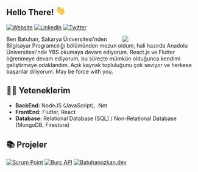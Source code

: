 <h2> Hello There! <img src="https://raw.githubusercontent.com/ABSphreak/ABSphreak/master/gifs/Hi.gif" height="25px"></h2>

[
![Website](https://img.shields.io/badge/Website-CC5500?style=for-the-badge&logo=&logoColor=white)](https://batuhanozkan.dev/) [ ![LinkedIn](https://img.shields.io/badge/LinkedIn-4682B4?style=for-the-badge&logo=linkedin&logoColor=white)](https://www.linkedin.com/in/bozkitoski/) [![Twitter](https://img.shields.io/badge/Twitter-1E90FF?style=for-the-badge&logo=twitter&logoColor=white)](https://twitter.com/batujsx)

<img align="right" src="https://camo.githubusercontent.com/97d0c0c4209208d8ec9573c7e213e05872a9f59b703868647b559b77af601cc6/68747470733a2f2f692e70696e696d672e636f6d2f6f726967696e616c732f65382f66342f35332f65386634353334363961336563393765636433353464663436356437333931332e676966" width='200'/> 

Ben Batuhan, Sakarya Üniversitesi'nden Bilgisayar Programcılığı bölümünden mezun oldum, hali hazırda Anadolu Üniversitesi'nde YBS okumaya devam ediyorum. React.js ve Flutter öğrenmeye devam ediyorum, bu süreçte mümkün olduğunca kendimi geliştirmeye odaklandım. Açık kaynak topluluğunu çok seviyor ve herkese başarılar diliyorum. May be force with you.

## 👨‍💻 Yeteneklerim

-  **BackEnd:**  NodeJS (JavaScript), .Net
-  **FrontEnd:**  Flutter, React
-  **Database:** Relational Database (SQL) / Non-Relational Database (MongoDB, Firestore)


## 📚 Projeler

[![Scrum Point](https://github-readme-stats.vercel.app/api/pin/?username=bozkankod&repo=scrumpoker&theme=dark)](https://github.com/bozkankod/scrumpoker)
[![Burç API](https://github-readme-stats.vercel.app/api/pin/?username=bozkankod&repo=burcapi&theme=dark)](https://github.com/bozkankod/burcapi)
[![Batuhanozkan.dev](https://github-readme-stats.vercel.app/api/pin/?username=bozkankod&repo=landing-page&theme=dark)](https://github.com/bozkankod/landing-page)
